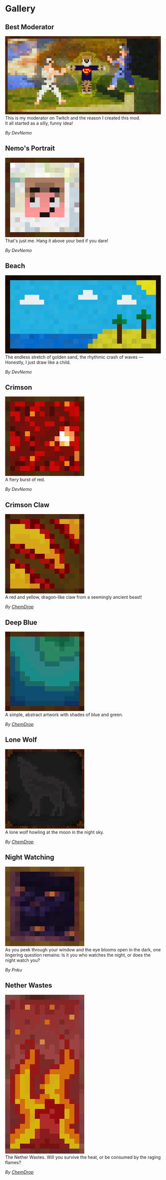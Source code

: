 # Gallery

## Best Moderator

![Best Moderator](https://github.com/NemoNotFound/NemoNotFound/blob/master/resources/minecraft_projects/galleries/nemos_paintings/best_moderator.png?raw=true)  
This is my moderator on Twitch and the reason I created this mod.  
It all started as a silly, funny idea!

_By DevNemo_

## Nemo's Portrait

![Nemo's Portrait](https://github.com/NemoNotFound/NemoNotFound/blob/master/resources/minecraft_projects/galleries/nemos_paintings/nemos_portrait.png?raw=true)  
That's just me.
Hang it above your bed if you dare!

_By DevNemo_

## Beach

![Beach](https://github.com/NemoNotFound/NemoNotFound/blob/master/resources/minecraft_projects/galleries/nemos_paintings/beach.png?raw=true)  
The endless stretch of golden sand, the rhythmic crash of waves — Honestly, I just draw like a child.

_By DevNemo_

## Crimson

![Crimson](https://github.com/NemoNotFound/NemoNotFound/blob/master/resources/minecraft_projects/galleries/nemos_paintings/crimson.png?raw=true)  
A fiery burst of red.

_By DevNemo_

## Crimson Claw

![Crimson Claw](https://github.com/NemoNotFound/NemoNotFound/blob/master/resources/minecraft_projects/galleries/nemos_paintings/crimson_claw.png?raw=true)  
A red and yellow, dragon-like claw from a seemingly ancient beast!

_By [ChemDrop](https://www.curseforge.com/members/chemdrop/projects)_

## Deep Blue

![Deep Blue](https://github.com/NemoNotFound/NemoNotFound/blob/master/resources/minecraft_projects/galleries/nemos_paintings/deep_blue.png?raw=true)  
A simple, abstract artwork with shades of blue and green.

_By [ChemDrop](https://www.curseforge.com/members/chemdrop/projects)_

## Lone Wolf

![Lone Wolf](https://github.com/NemoNotFound/NemoNotFound/blob/master/resources/minecraft_projects/galleries/nemos_paintings/lone_wolf.png?raw=true)  
A lone wolf howling at the moon in the night sky.

_By [ChemDrop](https://www.curseforge.com/members/chemdrop/projects)_

## Night Watching

![Night Watching](https://github.com/NemoNotFound/NemoNotFound/blob/master/resources/minecraft_projects/galleries/nemos_paintings/night_watching.png?raw=true)  
As you peek through your window and the eye blooms open in the dark, one lingering question remains:
Is it you who watches the night, or does the night watch you?

_By Pnku_

## Nether Wastes

![Nether Wastes](https://github.com/NemoNotFound/NemoNotFound/blob/master/resources/minecraft_projects/galleries/nemos_paintings/nether_wastes.png?raw=true)  
The Nether Wastes. Will you survive the heat, or be consumed by the raging flames?

_By [ChemDrop](https://www.curseforge.com/members/chemdrop/projects)_
